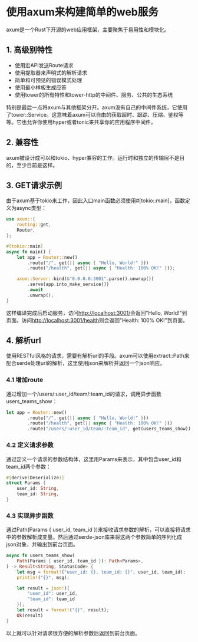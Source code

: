 # 使用axum来构建简单的web服务

axum是一个Rust下开源的web应用框架，主要聚焦于易用性和模块化。

## 1. 高级别特性

- 使用宏API发送Route请求
- 使用提取器来声明式的解析请求
- 简单和可预见的错误模式处理
- 使用最小样板生成应答
- 使用tower的所有特性和tower-http的中间件、服务、公共的生态系统

特别是最后一点将axum与其他框架分开。axum没有自己的中间件系统，它使用了tower::Service。这意味着axum可以自由的获取超时、跟踪、压缩、鉴权等等。它也允许你使用hyper或者tonic来共享你的应用程序中间件。

## 2. 兼容性

axum被设计成可以和tokio、hyper兼容的工作。运行时和独立的传输层不是目的，至少目前是这样。

## 3. GET请求示例

由于axum基于tokio来工作，因此入口main函数必须使用#[tokio::main]，函数定义为async类型：

```rust
use axum::{
    routing::get,
    Router,
};

#[tokio::main]
async fn main() {
    let app = Router::new()
        .route("/", get(|| async { "Hello, World!" }))
        .route("/health", get(|| async { "Health: 100% OK!" }));

    axum::Server::bind(&"0.0.0.0:3001".parse().unwrap())
        .serve(app.into_make_service())
        .await
        .unwrap();
}
```

这样编译完成后启动服务，访问<http://localhost:3001/>会返回"Hello, World!"到页面。访问<http://localhost:3001/health>则会返回"Health: 100% OK!"到页面。

## 4. 解析url

使用RESTful风格的请求，需要有解析url的手段。axum可以使用extract::Path来配合serde处理url的解析，这里使用json来解析并返回一个json响应。

### 4.1 增加route

通过增加一个/users/:user_id/team/:team_id的请求，调用异步函数users_teams_show：

```rust
let app = Router::new()
        .route("/", get(|| async { "Hello, World!" }))
        .route("/health", get(|| async { "Health: 100% OK!" }))
        .route("/users/:user_id/team/:team_id", get(users_teams_show));
```

### 4.2 定义请求参数

通过定义一个请求的参数结构体，这里用Params来表示，其中包含user_id和team_id两个参数：

```rust
#[derive(Deserialize)]
struct Params {
    user_id: String,
    team_id: String,
}
```

### 4.3 实现异步函数

通过Path(Params { user_id, team_id })来接收请求参数的解析，可以直接将请求中的参数解析成变量。然后通过serde-json库来将这两个参数简单的序列化成json对象，并输出到前台页面。

```rust
async fn users_teams_show(
    Path(Params { user_id, team_id }): Path<Params>,
) -> Result<String, StatusCode> {
    let msg = format!("user_id: {}, team_id: {}", user_id, team_id);
    println!("{}", msg);

    let result = json!({
        "user_id": user_id,
        "team_id": team_id
    });
    let result = format!("{}", result);
    Ok(result)
}
```

以上就可以针对请求很方便的解析参数后返回到前台页面。
